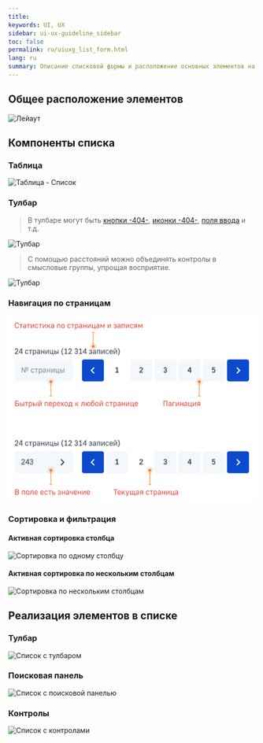 ```yaml
---
title: 
keywords: UI, UX
sidebar: ui-ux-guideline_sidebar
toc: false
permalink: ru/uiuxg_list_form.html
lang: ru
summary: Описание списковой формы и расположение основных элементов на ней
---
```


## Общее расположение элементов

![Лейаут](../../../images/pages/guides/ui-ux-guideline/uiuxg_list_form/1.png)

## Компоненты списка

### Таблица

![Таблица - Список](../../../images/pages/guides/ui-ux-guideline/uiuxg_list_form/5.png)

### Тулбар

> В тулбаре могут быть [кнопки -404-](404.md), [иконки -404-](404.md), [поля ввода](uiuxg_input_fields.ru.md) и т.д.

![Тулбар](../../../images/pages/guides/ui-ux-guideline/uiuxg_list_form/6.png)

> С помощью расстояний можно объединять контролы в смысловые группы, упрощая восприятие.

![Тулбар](../../../images/pages/guides/ui-ux-guideline/uiuxg_list_form/7.png)

### Навигация по страницам

![Навигация](../../../images/pages/guides/ui-ux-guideline/uiuxg_list_form/10.png)

### Сортировка и фильтрация

#### Активная сортировка столбца

![Сортировка по одному столбцу](../../../images/pages/guides/ui-ux-guideline/uiuxg_list_form/8.png)

#### Активная сортировка по нескольким столбцам

![Сортировка по нескольким столбцам](../../../images/pages/guides/ui-ux-guideline/uiuxg_list_form/9.png)

## Реализация элементов в списке

### Тулбар

![Список с тулбаром](../../../images/pages/guides/ui-ux-guideline/uiuxg_list_form/2.png)

### Поисковая панель

![Список с поисковой панелью](../../../images/pages/guides/ui-ux-guideline/uiuxg_list_form/3.png)

### Контролы

![Список с контролами](../../../images/pages/guides/ui-ux-guideline/uiuxg_list_form/4.png)
